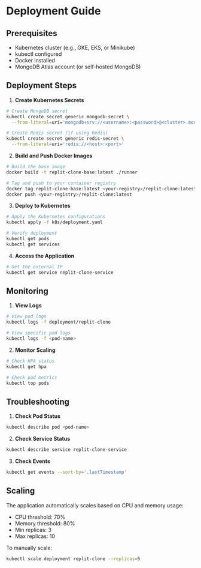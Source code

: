 # Deployment Guide

## Prerequisites
- Kubernetes cluster (e.g., GKE, EKS, or Minikube)
- kubectl configured
- Docker installed
- MongoDB Atlas account (or self-hosted MongoDB)

## Deployment Steps

1. **Create Kubernetes Secrets**
```bash
# Create MongoDB secret
kubectl create secret generic mongodb-secret \
  --from-literal=uri='mongodb+srv://<username>:<password>@<cluster>.mongodb.net/replit-clone'

# Create Redis secret (if using Redis)
kubectl create secret generic redis-secret \
  --from-literal=uri='redis://<host>:<port>'
```

2. **Build and Push Docker Images**
```bash
# Build the base image
docker build -t replit-clone-base:latest ./runner

# Tag and push to your container registry
docker tag replit-clone-base:latest <your-registry>/replit-clone:latest
docker push <your-registry>/replit-clone:latest
```

3. **Deploy to Kubernetes**
```bash
# Apply the Kubernetes configurations
kubectl apply -f k8s/deployment.yaml

# Verify deployment
kubectl get pods
kubectl get services
```

4. **Access the Application**
```bash
# Get the external IP
kubectl get service replit-clone-service
```

## Monitoring

1. **View Logs**
```bash
# View pod logs
kubectl logs -f deployment/replit-clone

# View specific pod logs
kubectl logs -f <pod-name>
```

2. **Monitor Scaling**
```bash
# Check HPA status
kubectl get hpa

# Check pod metrics
kubectl top pods
```

## Troubleshooting

1. **Check Pod Status**
```bash
kubectl describe pod <pod-name>
```

2. **Check Service Status**
```bash
kubectl describe service replit-clone-service
```

3. **Check Events**
```bash
kubectl get events --sort-by='.lastTimestamp'
```

## Scaling

The application automatically scales based on CPU and memory usage:
- CPU threshold: 70%
- Memory threshold: 80%
- Min replicas: 3
- Max replicas: 10

To manually scale:
```bash
kubectl scale deployment replit-clone --replicas=5
``` 